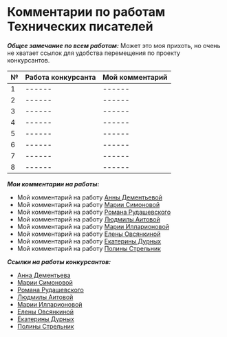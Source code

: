 # Комментарии по работам Технических писателей
  
  
***Общее замечание по всем работам:*** Может это моя прихоть, но очень не хватает ссылок для удобства перемещения по проекту конкурсантов.

| № | Работа конкурсанта | Мой комментарий |
| ------ | ------ | ------ |
| 1 | ------ | ------ |
| 2 | ------ | ------ |
| 3 | ------ | ------ |
| 4 | ------ | ------ |
| 5 | ------ | ------ |
| 6 | ------ | ------ |
| 7 | ------ | ------ |
| 8 | ------ | ------ |



***Мои комментарии на работы:***
  
* Мой комментарий на работу [Анны Дементьевой](AD.md "Комментарий по работе Анны Дементьевой")
* Мой комментарий на работу [Марии Симоновой](MS.md "Комментарий по работе Марии Симоновой")
* Мой комментарий на работу [Романа Рудашевского](RR.md " Комментарий по работе Романа Рудашевского")
* Мой комментарий на работу [Людмилы Аитовой](LA.md "Комментарий по работе Людмилы Аитовой")
* Мой комментарий на работу [Марии Илларионовой](MI.md "Комментарий по работе Марии Илларионовой")
* Мой комментарий на работу [Елены Овсянкиной](EO.md "Комментарий по работе Елены Овсянкиной")
* Мой комментарий на работу [Екатерины Дурных](ED.md "Комментарий по работе Екатерины Дурных")
* Мой комментарий на работу [Полины Стрельник](PS.md "Комментарий по работе Полины Стрельник")

***Ссылки на работы конкурсантов:***
* [Анна Дементьева](https://github.com/AnnaVoenmeh/Playground "Переход на работу Анны Дементьевой") 
* [Марии Симоновой](https://github.com/MariySimonova/Sandbox "Переход на работу Марии Симоновой")
* [Романа Рудашевского](https://github.com/Rudashevskiy/tech "Переход на работу Романа Рудашевского")
* [Людмилы Аитовой](https://github.com/melany20/first_lesson/tree/main/images "Переход на работу Людмилы Аитовой")
* [Марии Илларионовой](https://github.com/Mariya-Ill/First-lesson "Переход на работу Марии Илларионовой")
* [Елены Овсянкиной](https://github.com/Elena567-collab/rukovodstvo_2/tree/main "Переход на работу Елены Овсянкиной")
* [Екатерины Дурных](https://github.com/Ekaterinka17/primery "Переход на работу Екатерины Дурных")
* [Полины Стрельник](https://github.com/PolinaTW/GIT-Education/tree/main "Переход на работу Полины Стрельник")
  
